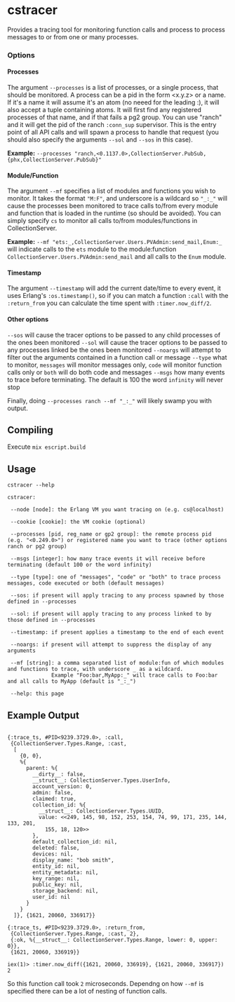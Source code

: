 # cstracer

Provides a tracing tool for monitoring function calls and process to process messages to or from one or many processes.

### Options

#### Processes
The argument `--processes` is a list of processes, or a single process, that should be monitored. A process can be a pid in the form <x.y.z> or a name. If it's a name it will assume it's an atom (no neeed for the leading :), it will also accept a tuple containing atoms. It will first find any registered processes of that name, and if that fails a pg2 group. You can use "ranch" and it will get the pid of the ranch `:conn_sup` supervisor. This is the entry point of all API calls and will spawn a process to handle that request (you should also specify the arguments `--sol` and `--sos` in this case).

**Example:**
`--processes "ranch,<0.1137.0>,CollectionServer.PubSub,{phx,CollectionServer.PubSub}"`

#### Module/Function
The argument `--mf` specifies a list of modules and functions you wish to monitor. It takes the format `"M:F"`, and underscore is a wildcard so `"_:_"` will cause the processes been monitored to trace calls to/from every module and function that is loaded in the runtime (so should be avoided). You can simply specify `cs` to monitor all calls to/from modules/functions in CollectionServer.

**Example:**
`--mf "ets:_,CollectionServer.Users.PVAdmin:send_mail,Enum:_` will indicate calls to the `ets` module to the module:function `CollectionServer.Users.PVAdmin:send_mail` and all calls to the `Enum` module.

#### Timestamp
The argument `--timestamp` will add the current date/time to every event, it uses Erlang's `:os.timestamp()`, so if you can match a function `:call` with the `:return_from` you can calculate the time spent with `:timer.now_diff/2`.

#### Other options
`--sos` will cause the tracer options to be passed to any child processes of the ones been monitored
`--sol` will cause the tracer options to be passed to any processes linked be the ones been monitored
`--noargs` will attempt to filter out the arguments contained in a function call or message
`--type` what to monitor, `messages` will monitor messages only, `code` will monitor function calls only or `both` will do both code and messages
`--msgs` how many events to trace before terminating. The default is 100 the word `infinity` will never stop

Finally, doing `--processes ranch --mf "_:_"` will likely swamp you with output.

## Compiling

Execute `mix escript.build`

## Usage
```
cstracer --help

cstracer:

 --node [node]: the Erlang VM you want tracing on (e.g. cs@localhost)

 --cookie [cookie]: the VM cookie (optional)

 --processes [pid, reg_name or gp2 group]: the remote process pid (e.g. "<0.249.0>") or registered name you want to trace (other options ranch or pg2 group)

 --msgs [integer]: how many trace events it will receive before terminating (default 100 or the word infinity)

 --type [type]: one of "messages", "code" or "both" to trace process messages, code executed or both (default messages)

 --sos: if present will apply tracing to any process spawned by those defined in --processes

 --sol: if present will apply tracing to any process linked to by those defined in --processes

 --timestamp: if present applies a timestamp to the end of each event

 --noargs: if present will attempt to suppress the display of any arguments

 --mf [string]: a comma separated list of module:fun of which modules and functions to trace, with underscore _ as a wildcard.
              Example "Foo:bar,MyApp:_" will trace calls to Foo:bar and all calls to MyApp (default is "_:_")

 --help: this page

```

## Example Output 
```

{:trace_ts, #PID<9239.3729.0>, :call,
 {CollectionServer.Types.Range, :cast,
  [
    {0, 0},
    %{
      parent: %{
        __dirty__: false,
        __struct__: CollectionServer.Types.UserInfo,
        account_version: 0,
        admin: false,
        claimed: true,
        collection_id: %{
          __struct__: CollectionServer.Types.UUID,
          value: <<249, 145, 98, 152, 253, 154, 74, 99, 171, 235, 144, 133, 201,
            155, 18, 120>>
        },
        default_collection_id: nil,
        deleted: false,
        devices: nil,
        display_name: "bob smith",
        entity_id: nil,
        entity_metadata: nil,
        key_range: nil,
        public_key: nil,
        storage_backend: nil,
        user_id: nil
      }
    }
  ]}, {1621, 20060, 336917}}

{:trace_ts, #PID<9239.3729.0>, :return_from,
 {CollectionServer.Types.Range, :cast, 2},
 {:ok, %{__struct__: CollectionServer.Types.Range, lower: 0, upper: 0}},
 {1621, 20060, 336919}}

```
```
iex(1)> :timer.now_diff({1621, 20060, 336919}, {1621, 20060, 336917}) 
2
```
So this function call took `2` microseconds. Dependng on how `--mf` is specified there can be a lot of nesting of function calls.
